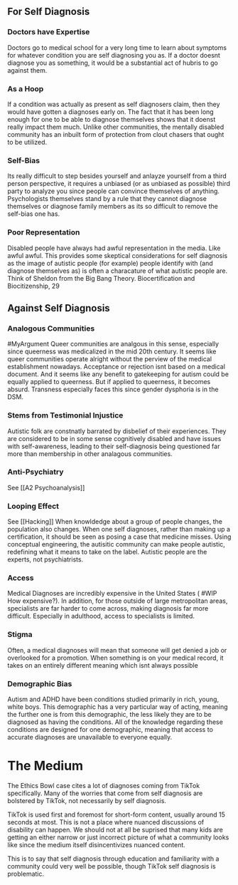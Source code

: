 
## For Self Diagnosis

### Doctors have Expertise
Doctors go to medical school for a very long time to learn about symptoms for whatever condition you are self diagnosing you as. If a doctor doesnt diagnose you as something, it would be a substantial act of hubris to go against them. 

### As a Hoop
If a condition was actually as present as self diagnosers claim, then they would have gotten a diagnoses early on. The fact that it has been long enough for one to be able to diagnose themselves shows that it doenst really impact them much. Unlike other communities, the mentally disabled community has an inbuilt form of protection from clout chasers that ought to be utilized. 

### Self-Bias
Its really difficult to step besides yourself and anlayze yourself from a third person perspective, it requires a unbiased (or as unbiased as possible) third party to analyze you since people can convince themselves of anything. Psychologists themselves stand by a rule that they cannot diagnose themselves or diagnose family members as its so difficult to remove the self-bias one has.

### Poor Representation
Disabled people have always had awful representation in the media. Like awful awful. This provides some skeptical considerations for self diagnosis as the image of autistic people (for example) people identify with (and diagnose themselves as) is often a characature of what autistic people are. Think of Sheldon from the Big Bang Theory. 
	Biocertification and Biocitizenship, 29

## Against Self Diagnosis

### Analogous Communities
#MyArgument 
Queer communities are analgous in this sense, especially since queerness was medicalized in the mid 20th century. It seems like queer communities operate alright without the perview of the medical establishment nowadays. Acceptance or rejection isnt based on a medical document. And it seems like any benefit to gatekeeping for autism could be equally applied to queerness. But if applied to queerness, it becomes absurd.
Transness especially faces this since gender dysphoria is in the DSM. 

### Stems from Testimonial Injustice
Autistic folk are constnatly barrated by disbelief of their experiences. They are considered to be in some sense cognitively disabled and have issues with self-awareness, leading to their self-diagnosis being questioned far more than membership in other analagous communities.

### Anti-Psychiatry
See [[A2 Psychoanalysis]]

### Looping Effect
See [[Hacking]]
When knowldedge about a group of people changes, the population also changes. When one self diagnoses, rather than making up a certification, it should be seen as posing a case that medicine misses. Using conceptual engineering, the autisitic community can make people autistic, redefining what it means to take on the label. Autistic people are the experts, not psychiatrists.

### Access
Medical Diagnoses are incredibly expensive in the United States ( #WIP How expensive?). In addition, for those outside of large metropolitan areas, specialists are far harder to come across, making diagnosis far more difficult. Especially in adulthood, access to specialists is limited.

### Stigma
Often, a medical diagnoses will mean that someone will get denied a job or overlooked for a promotion. When something is on your medical record, it takes on an entirely different meaning which isnt always possible

### Demographic Bias
Autism and ADHD have been conditions studied primarily in rich, young, white boys. This demographic has a very particular way of acting, meaning the further one is from this demographic, the less likely they are to be diagnosed as having the conditions. All of the knowledge regarding these conditions are designed for one demographic, meaning that access to accurate diagnoses are unavailable to everyone equally. 

# The Medium

The Ethics Bowl case cites a lot of diagnoses coming from TikTok specifically. Many of the worries that come from self diagnosis are bolstered by TikTok, not necessarily by self diagnosis. 

TikTok is used first and foremost for short-form content, usually around 15 seconds at most. This is not a place where nuanced discussions of disability can happen. We should not at all be suprised that many kids are getting an either narrow or just incorrect picture of what a community looks like since the medium itself disincentivizes nuanced content. 

This is to say that self diagnosis through education and familiarity with a community could very well be possible, though TikTok self diagnosis is problematic. 